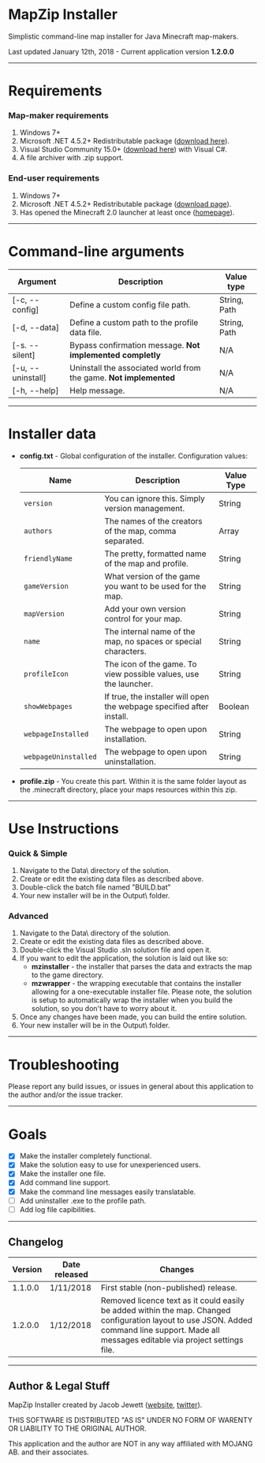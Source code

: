 # MapZip Installer

Simplistic command-line map installer for Java Minecraft map-makers.

Last updated January 12th, 2018 - Current application version **1.2.0.0**

---

# Requirements

### Map-maker requirements

1. Windows 7+
2. Microsoft .NET 4.5.2+ Redistributable package ([download here][1]).
3. Visual Studio Community 15.0+ ([download here][2]) with Visual C#.
4. A file archiver with .zip support. 

### End-user requirements

1. Windows 7+
2. Microsoft .NET 4.5.2+ Redistributable package ([download page][1]).
3. Has opened the Minecraft 2.0 launcher at least once ([homepage][3]).

---

# Command-line arguments
 
 Argument          | Description                                                       | Value type 
 ----------------- | ----------------------------------------------------------------- | ----------
 [-c, --config]    | Define a custom config file path.                                 | String, Path
 [-d, --data]      | Define a custom path to the profile data file.                    | String, Path
 [-s. --silent]    | Bypass confirmation message. **Not implemented completly**        | N/A
 [-u, --uninstall] | Uninstall the associated world from the game. **Not implemented** | N/A
 [-h, --help]      | Help message.                                                     | N/A

---

# Installer data
* **config.txt** - Global configuration of the installer. Configuration values:

     Name                      | Description                                                           | Value Type
     ------------------------- | --------------------------------------------------------------------- | -----------
     `version`                 | You can ignore this. Simply version management.                       | String
     `authors`                 | The names of the creators of the map, comma separated.                | Array
     `friendlyName`            | The pretty, formatted name of the map and profile.                    | String
     `gameVersion`             | What version of the game you want to be used for the map.             | String
     `mapVersion`              | Add your own version control for your map.                            | String
     `name`                    | The internal name of the map, no spaces or special characters.        | String
     `profileIcon`             | The icon of the game. To view possible values, use the launcher.      | String
     `showWebpages`            | If true, the installer will open the webpage specified after install. | Boolean
     `webpageInstalled`        | The webpage to open upon installation.                                | String
	 `webpageUninstalled`      | The webpage to open upon uninstallation.                              | String

 * **profile.zip** - You create this part. Within it is the same folder layout as the .minecraft directory, place your maps resources within this zip.

---

# Use Instructions

### Quick & Simple
1. Navigate to the Data\ directory of the solution.
2. Create or edit the existing data files as described above.
3. Double-click the batch file named "BUILD.bat"
4. Your new installer will be in the Output\ folder.

### Advanced

1. Navigate to the Data\ directory of the solution.
2. Create or edit the existing data files as described above.
3. Double-click the Visual Studio .sln solution file and open it.
4. If you want to edit the application, the solution is laid out like so:
   * **mzinstaller** - the installer that parses the data and extracts the map to the game directory.
   * **mzwrapper** - the wrapping executable that contains the installer allowing for a one-executable installer file. Please note, the solution is setup to automatically wrap the installer when you build the solution, so you don't have to worry about it.
5. Once any changes have been made, you can build the entire solution.
6. Your new installer will be in the Output\ folder.

---

# Troubleshooting

Please report any build issues, or issues in general about this application to the author and/or the issue tracker.

---

# Goals

- [x] Make the installer completely functional.
- [x] Make the solution easy to use for unexperienced users.
- [x] Make the installer one file.
- [x] Add command line support.
- [x] Make the command line messages easily translatable.
- [ ] Add uninstaller .exe to the profile path.
- [ ] Add log file capibilities.

---

## Changelog

 Version   | Date released  | Changes                                                               
 --------- | -------------- | --------------------------------------------------------------------------------------------------------------------------------------------------------------------------------------------------
 1.1.0.0   | 1/11/2018      | First stable (non-published) release.
 1.2.0.0   | 1/12/2018      | Removed licence text as it could easily be added within the map. Changed configuration layout to use JSON. Added command line support. Made all messages editable via project settings file.  

---

## Author & Legal Stuff

MapZip Installer created by Jacob Jewett ([website][4], [twitter][5]).

THIS SOFTWARE IS DISTRIBUTED "AS IS" UNDER NO FORM OF WARENTY OR LIABILITY TO THE ORIGINAL AUTHOR.

This application and the author are NOT in any way affiliated with MOJANG AB. and their associates.

[1]: https://www.microsoft.com/en-us/download/details.aspx?id=42642
[2]: https://visualstudio.com
[3]: https://minecraft.net
[4]: http://instancegaming.net
[5]: http://twitter.com/Blackhawk341
